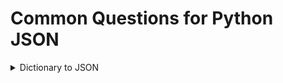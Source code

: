 # Common Questions for Python JSON

<details>
  <summary>Dictionary to JSON</summary>
  
```python

import json

data = {
  "name": "John Doe",
  "age": "21"
}

print(json.dumps(data))
```

</details>
